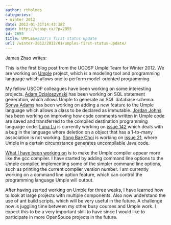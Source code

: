 ```yaml
---
author: rtholmes
categories:
- Winter 2012
date: 2012-01-31T14:43:38Z
guid: http://ucosp.ca/?p=2855
id: 2855
title: UMPLE&#8217;s first status update
url: /winter-2012/2012/01/umples-first-status-update/
---
```


James Zhao writes:

This is the first blog post from the UCOSP Umple Team for Winter 2012. We are working on [Umple](http://try.umple.org) project, which is a modeling tool and programming language which allows one to perform model-oriented programming.

My fellow USCOP colleagues have been working on some interesting projects. [Adam Dzialoszynski](https://code.google.com/p/umple/wiki/UCOSPLogAdamDzialoszynski) has been working on SQL statement generation, which allows Umple to generate an SQL database schema. [Sonya Adams](https://code.google.com/p/umple/wiki/UCOSPLogSonyaAdams) has been working on adding a new feature to the Umple language which allows a class to be declared as immutable. [Jordan Johns](https://code.google.com/p/umple/wiki/UCOSPLogJordanJohns) has been working on improving how code comments written in Umple code are saved and transferred to the compiled destination programming language code. [Luna Lu](https://code.google.com/p/umple/wiki/UCOSPLunaLu) is currently working on [issue 142](https://code.google.com/p/umple/issues/detail?id=142) which deals with a bug in the language where deletion on a object that has a 1-to-many association is not working. [Song Bae Choi](https://code.google.com/p/umple/wiki/UCOSPSongBaeChoi) is working on [issue 21](https://code.google.com/p/umple/issues/detail?id=21), where Umple in a certain circumstance generates uncompilable Java code.

[What I have been working on](https://code.google.com/p/umple/wiki/UCOSPLogJamesZhao) is to make the Umple compiler appear more like the gcc compiler. I have started by adding command line options to the Umple compiler, implementing some of the simpler command line options, such as printing the current compiler version number. I am currently working on a command line option feature, which can control the programming language Umple will output.

After having started working on Umple for three weeks, I have learned how to look at large projects with multiple components. Also now understand the use of ant build scripts, which will be very useful in the future. A challenge now is juggling time between my other busy courses and Umple work. I expect this to be a very important skill to have since I would like to participate in more OpenSouce projects in the future.

&nbsp;